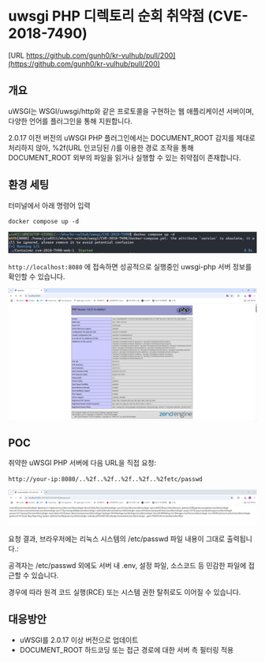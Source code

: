 
# uwsgi PHP 디렉토리 순회 취약점 (CVE-2018-7490)

[URL https://github.com/gunh0/kr-vulhub/pull/200](https://github.com/gunh0/kr-vulhub/pull/200)

## 개요

uWSGI는 WSGI/uwsgi/http와 같은 프로토콜을 구현하는 웹 애플리케이션 서버이며, 다양한 언어를 플러그인을 통해 지원합니다.

2.0.17 이전 버전의 uWSGI PHP 플러그인에서는 DOCUMENT_ROOT 감지를 제대로 처리하지 않아, %2f(URL 인코딩된 /)를 이용한 경로 조작을 통해 DOCUMENT_ROOT 외부의 파일을 읽거나 실행할 수 있는 취약점이 존재합니다.

## 환경 세팅

터미널에서 아래 명령어 입력

```
docker compose up -d
```
![](1.png)

`http://localhost:8080` 에 접속하면 성공적으로 실행중인 uwsgi-php 서버 정보를 확인할 수 있습니다.

![](2.png)

## POC

취약한 uWSGI PHP 서버에 다음 URL을 직접 요청:

 `http://your-ip:8080/..%2f..%2f..%2f..%2f..%2fetc/passwd`

![](result.png)

요청 결과, 브라우저에는 리눅스 시스템의 /etc/passwd 파일 내용이 그대로 출력됩니다.:


공격자는 /etc/passwd 외에도 서버 내 .env, 설정 파일, 소스코드 등 민감한 파일에 접근할 수 있습니다.

경우에 따라 원격 코드 실행(RCE) 또는 시스템 권한 탈취로도 이어질 수 있습니다.

## 대응방안

- uWSGI를 2.0.17 이상 버전으로 업데이트
- DOCUMENT_ROOT 하드코딩 또는 접근 경로에 대한 서버 측 필터링 적용
